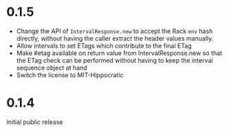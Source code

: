 # 0.1.5

* Change the API of `IntervalResponse.new` to accept the Rack `env` hash directly, without having the caller extract the header values manually.
* Allow intervals to set ETags which contribute to the final ETag
* Make #etag available on return value from IntervalResponse.new so that the ETag check can be performed without having to keep the interval sequence object at hand
* Switch the license to MIT-Hippocratic

# 0.1.4

Initial public release